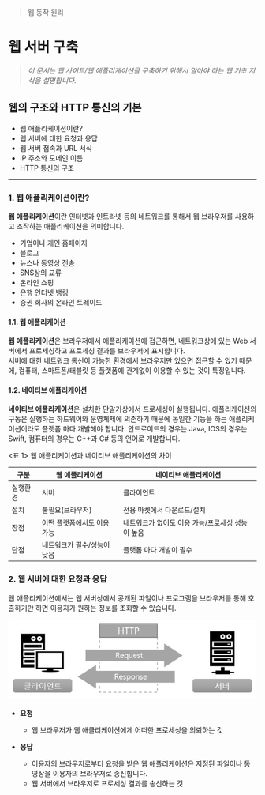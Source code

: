 > 웹 동작 원리<br>

# 웹 서버 구축

> *이 문서는 웹 사이트/웹 애플리케이션을 구축하기 위해서 알아야 하는 웹 기초 지식을 설명합니다.<br>*

## 웹의 구조와 HTTP 통신의 기본

- 웹 애플리케이션이란?
- 웹 서버에 대한 요청과 응답
- 웹 서버 접속과 URL 서식
- IP 주소와 도메인 이름
- HTTP 통신의 구조

---
### 1. 웹 애플리케이션이란?

**웹 애플리케이션**이란 인터넷과 인트라넷 등의 네트워크를 통해서 웹 브라우저를 사용하고 조작하는 애플리케이션을 의미합니다.

- 기업이나 개인 홈페이지  
- 블로그  
- 뉴스나 동영상 전송  
- SNS상의 교류  
- 온라인 쇼핑  
- 은행 인터넷 뱅킹  
- 증권 회사의 온라인 트레이드   

#### 1.1. 웹 애플리케이션

**웹 애플리케이션**은 브라우저에서 애플리케이션에 접근하면, 네트워크상에 있는 Web 서버에서 프로세싱하고 프로세싱 결과를 브라우저에 표시합니다.  
서버에 대한 네트워크 통신이 가능한 환경에서 브라우저만 있으면 접근할 수 있기 때문에, 컴퓨터, 스마트폰/태블릿 등 플랫폼에 관계없이 이용할 수 있는 것이 특징입니다.  

#### 1.2. 네이티브 애플리케이션

**네이티브 애플리케이션**은 설치한 단말기상에서 프로세싱이 실행됩니다.  애플리케이션의 구동은 실행하는 하드웨어와 운영체제에 의존하기 때문에 동일한 기능을 하는 애플리케이션이라도 플랫폼 마다 개발해야 합니다.
안드로이드의 경우는 Java, IOS의 경우는 Swift, 컴퓨터의 경우는 C++과 C# 등의 언어로 개발합니다.

<표 1> 웹 애플리케이션과 네이티브 애플리케이션의 차이

|구분|웹 애플리케이션|네이티브 애플리케이션|
|---|---|---|
|실행환경|서버|클라이언트|
|설치|불필요(브라우저)|전용 마켓에서 다운로드/설치|
|장점|어떤 플랫폼에서도 이용 가능|네트워크가 없어도 이용 가능/프로세싱 성능이 높음|
|단점|네트워크가 필수/성능이 낮음|플랫폼 마다 개발이 필수|


### 2. 웹 서버에 대한 요청과 응답

웹 애플리케이션에서는 웹 서버상에서 공개된 파일이나 프로그램을 브라우저를 통해 호출하기만 하면 이용자가 원하는 정보를 조회할 수 있습니다.

![웹서버동작원리](./img/web-01-동작원리-요청응답.jpg)

- **요청**
   - 웹 브라우저가 웹 애클리케이션에게 어떠한 프로세싱을 의뢰하는 것

- **응답**
   - 이용자의 브라우저로부터 요청을 받은 웹 애플리케이션은 지정된 파일이나 동영상을 이용자의 브라우저로 송신합니다.
   - 웹 서버에서 브라우저로 프로세싱 결과를 송신하는 것
   








